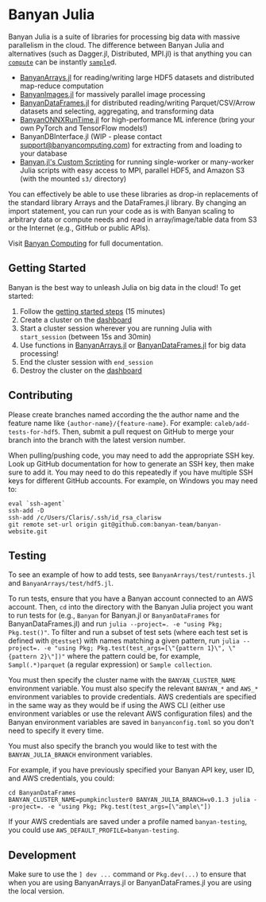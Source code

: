 # Banyan Julia

Banyan Julia is a suite of libraries for processing big data with massive parallelism in the cloud. The difference between Banyan Julia and alternatives (such as Dagger.jl, Distributed, MPI.jl) is that anything you can [`compute`](https://www.banyancomputing.com/computing-futures) can be instantly [`sample`](https://www.banyancomputing.com/sampling-data)d.

- [BanyanArrays.jl](https://www.banyancomputing.com/banyan-arrays-jl-docs) for reading/writing large HDF5 datasets and distributed map-reduce computation
- [BanyanImages.jl](https://www.banyancomputing.com/banyan-images-jl-docs) for massively parallel image processing
- [BanyanDataFrames.jl](https://www.banyancomputing.com/banyan-data-frames-jl-docs) for distributed reading/writing Parquet/CSV/Arrow datasets and selecting, aggregating, and transforming data
- [BanyanONNXRunTime.jl](https://www.banyancomputing.com/banyan-onnx-run-time-jl-docs) for high-performance ML inference (bring your own PyTorch and TensorFlow models!)
- BanyanDBInterface.jl (WIP - please contact support@banyancomputing.com) for extracting from and loading to your database
- [Banyan.jl's Custom Scripting](https://www.banyancomputing.com/custom-scripting) for running single-worker or many-worker Julia scripts with easy access to MPI, parallel HDF5, and Amazon S3 (with the mounted `s3/` directory)

You can effectively be able to use these libraries as drop-in replacements of the standard library Arrays and the DataFrames.jl library. By changing an import statement, you can run your code as is with Banyan scaling to arbitrary data or compute needs and read in
array/image/table data from S3 or the Internet (e.g., GitHub or public APIs).

Visit [Banyan Computing](https://www.banyancomputing.com/resources/) for full documentation.

## Getting Started

Banyan is the best way to unleash Julia on big data in the cloud! To get started:

1. Follow the [getting started steps](banyancomputing.com/getting-started) (15 minutes)
2. Create a cluster on the [dashboard](banyancomputing.com/dashboard)
3. Start a cluster session wherever you are running Julia with `start_session` (between 15s and 30min)
4. Use functions in [BanyanArrays.jl](https://www.banyancomputing.com/banyan-arrays-jl-docs) or [BanyanDataFrames.jl](https://www.banyancomputing.com/banyan-data-frames-jl-docs) for big data processing!
5. End the cluster session with `end_session`
6. Destroy the cluster on the [dashboard](banyancomputing.com/dashboard)

## Contributing

Please create branches named according the the author name and the feature name
like `{author-name}/{feature-name}`. For example: `caleb/add-tests-for-hdf5`.
Then, submit a pull request on GitHub to merge your branch into the branch with
the latest version number.

When pulling/pushing code, you may need to add the appropriate SSH key. Look
up GitHub documentation for how to generate an SSH key, then make sure to add
it. You may need to do this repeatedly if you have multiple SSH keys for
different GitHub accounts. For example, on Windows you may need to:

```
eval `ssh-agent`
ssh-add -D
ssh-add /c/Users/Claris/.ssh/id_rsa_clarisw
git remote set-url origin git@github.com:banyan-team/banyan-website.git
```

## Testing

To see an example of how to add tests, see `BanyanArrays/test/runtests.jl` and `BanyanArrays/test/hdf5.jl`.

To run tests, ensure that you have a Banyan account connected to an AWS account.
Then, `cd` into the directory with the Banyan Julia project you want to run
tests for (e.g., `Banyan` for Banyan.jl or `BanyanDataFrames` for
BanyanDataFrames.jl) and run `julia --project=. -e "using Pkg; Pkg.test()"`.
To filter and run a subset of test sets (where each test set is defined with
`@testset`) with names matching a given pattern, run
`julia --project=. -e "using Pkg; Pkg.test(test_args=[\"{pattern 1}\", \"{pattern 2}\"])"` where
the pattern could be, for example, `Sampl(.*)parquet` (a regular expression)
or `Sample collection`.

You must then specify the cluster name with the `BANYAN_CLUSTER_NAME`
environment variable. You must also specify the relevant `BANYAN_*`
and `AWS_*` environment variables to provide credentials. AWS
credentials are specified in the same way as they would be if using
the AWS CLI (either use environment variables or use the relevant
AWS configuration files) and the Banyan environment variables
are saved in `banyanconfig.toml` so you don't need to specify it
every time.

You must also specify the branch you would like to test with the `BANYAN_JULIA_BRANCH`
environment variables.

For example, if you have previously specified your Banyan API key, user ID, and AWS credentials, you could:

```
cd BanyanDataFrames
BANYAN_CLUSTER_NAME=pumpkincluster0 BANYAN_JULIA_BRANCH=v0.1.3 julia --project=. -e "using Pkg; Pkg.test(test_args=[\"ample\"])
```

If your AWS credentials are saved under a profile named `banyan-testing`, you could use `AWS_DEFAULT_PROFILE=banyan-testing`.

## Development

Make sure to use the `] dev ...` command or `Pkg.dev(...)` to ensure that when you
are using BanyanArrays.jl or BanyanDataFrames.jl you are using the local version.
